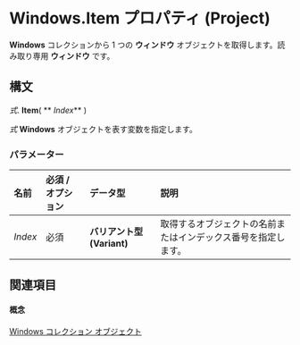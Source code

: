 
# Windows.Item プロパティ (Project)

 **Windows** コレクションから 1 つの **ウィンドウ** オブジェクトを取得します。読み取り専用 **ウィンドウ** です。


## 構文

 _式_. **Item**( ** _Index_** )

 _式_ **Windows** オブジェクトを表す変数を指定します。


### パラメーター



|**名前**|**必須 / オプション**|**データ型**|**説明**|
|:-----|:-----|:-----|:-----|
| _Index_|必須|**バリアント型 (Variant)**|取得するオブジェクトの名前またはインデックス番号を指定します。|

## 関連項目


#### 概念


[Windows コレクション オブジェクト](6fc70ece-0257-5565-907b-e0e7a6770980.md)